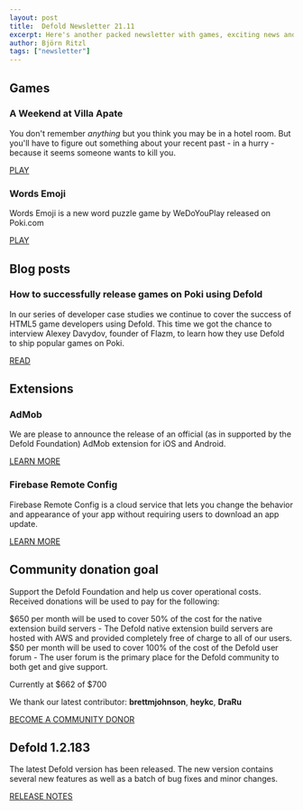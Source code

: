 ```yaml
---
layout: post
title:  Defold Newsletter 21.11
excerpt: Here's another packed newsletter with games, exciting news and the latest release notes.
author: Björn Ritzl
tags: ["newsletter"]
---
```


## Games
### A Weekend at Villa Apate

You don't remember *anything* but you think you may be in a hotel room. But you'll have to figure out something about your recent past - in a hurry - because it seems someone wants to kill you.

[PLAY](https://gamejolt.com/games/AWeekendatVillaApate/615569)


### Words Emoji
Words Emoji is a new word puzzle game by WeDoYouPlay released on Poki.com

[PLAY](https://poki.com/en/g/words-emoji)


## Blog posts
### How to successfully release games on Poki using Defold
In our series of developer case studies we continue to cover the success of HTML5 game developers using Defold. This time we got the chance to interview Alexey Davydov, founder of Flazm, to learn how they use Defold to ship popular games on Poki.

[READ](https://defold.com/2021/06/01/Developer-Case-Study-Flazm-and-Poki/)


## Extensions
### AdMob
We are please to announce the release of an official (as in supported by the Defold Foundation) AdMob extension for iOS and Android.

[LEARN MORE](https://defold.com/assets/admob-defold)


### Firebase Remote Config
Firebase Remote Config is a cloud service that lets you change the behavior and appearance of your app without requiring users to download an app update.

[LEARN MORE](https://defold.com/assets/firebase-remoteconfig/)



## Community donation goal

Support the Defold Foundation and help us cover operational costs. Received donations will be used to pay for the following:

$650 per month will be used to cover 50% of the cost for the native extension build servers - The Defold native extension build servers are hosted with AWS and provided completely free of charge to all of our users.
$50 per month will be used to cover 100% of the cost of the Defold user forum - The user forum is the primary place for the Defold community to both get and give support.

Currently at $662 of $700

We thank our latest contributor: **brettmjohnson**, **heykc**, **DraRu**

[BECOME A COMMUNITY DONOR](https://defold.com/community-donations/)


## Defold 1.2.183

The latest Defold version has been released. The new version contains several new features as well as a batch of bug fixes and minor changes.

[RELEASE NOTES](https://forum.defold.com/t/defold-1-2-183-has-been-released/68557)
